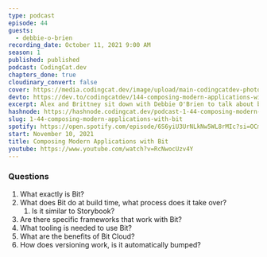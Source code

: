 ```yaml
---
type: podcast
episode: 44
guests:
  - debbie-o-brien
recording_date: October 11, 2021 9:00 AM
season: 1
published: published
podcast: CodingCat.dev
chapters_done: true
cloudinary_convert: false
cover: https://media.codingcat.dev/image/upload/main-codingcatdev-photo/umsfgzlbginsrt9q6kez.png
devto: https://dev.to/codingcatdev/144-composing-modern-applications-with-bit-abk
excerpt: Alex and Brittney sit down with Debbie O'Brien to talk about bit (bit.dev). We dive deep into how you can use bit to compose your application one bit at a time.
hashnode: https://hashnode.codingcat.dev/podcast-1-44-composing-modern-applications-with-bit
slug: 1-44-composing-modern-applications-with-bit
spotify: https://open.spotify.com/episode/6S6yiU3UrNLkNw5WL8rMIc?si=OCmMZTZ0Samb6RYARQ-3Mg
start: November 10, 2021
title: Composing Modern Applications with Bit
youtube: https://www.youtube.com/watch?v=RcNwocUzv4Y
---
```


### Questions

1. What exactly is Bit?
2. What does Bit do at build time, what process does it take over?
   1. Is it similar to Storybook?
3. Are there specific frameworks that work with Bit?
4. What tooling is needed to use Bit?
5. What are the benefits of Bit Cloud?
6. How does versioning work, is it automatically bumped?
